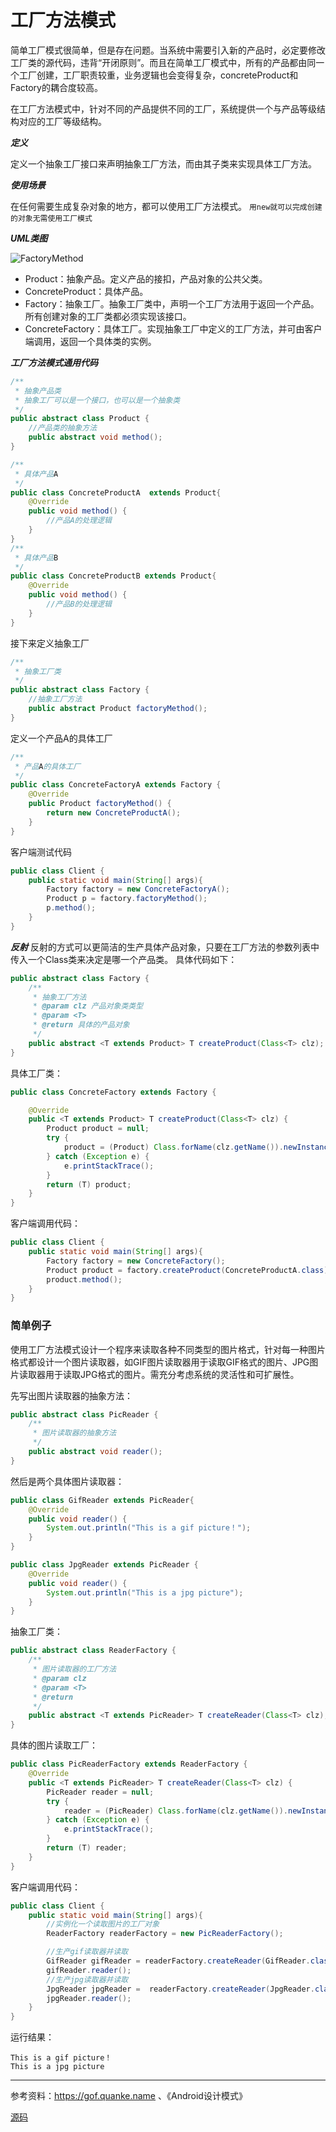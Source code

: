 # 工厂方法模式
简单工厂模式很简单，但是存在问题。当系统中需要引入新的产品时，必定要修改工厂类的源代码，违背“开闭原则”。而且在简单工厂模式中，所有的产品都由同一个工厂创建，工厂职责较重，业务逻辑也会变得复杂，concreteProduct和Factory的耦合度较高。

在工厂方法模式中，针对不同的产品提供不同的工厂，系统提供一个与产品等级结构对应的工厂等级结构。

***定义***

定义一个抽象工厂接口来声明抽象工厂方法，而由其子类来实现具体工厂方法。

***使用场景***

在任何需要生成复杂对象的地方，都可以使用工厂方法模式。
`用new就可以完成创建的对象无需使用工厂模式`

***UML类图***

![FactoryMethod](http://img.blog.csdn.net/20130712101002890?watermark/2/text/aHR0cDovL2Jsb2cuY3Nkbi5uZXQvTG92ZUxpb24=/font/5a6L5L2T/fontsize/400/fill/I0JBQkFCMA==/dissolve/70/gravity/SouthEast)

* Product：抽象产品。定义产品的接扣，产品对象的公共父类。
* ConcreteProduct：具体产品。
* Factory：抽象工厂。抽象工厂类中，声明一个工厂方法用于返回一个产品。所有创建对象的工厂类都必须实现该接口。
* ConcreteFactory：具体工厂。实现抽象工厂中定义的工厂方法，并可由客户端调用，返回一个具体类的实例。

***工厂方法模式通用代码***
```java
/**
 * 抽象产品类 
 * 抽象工厂可以是一个接口，也可以是一个抽象类
 */
public abstract class Product {
    //产品类的抽象方法
    public abstract void method();
}
```
```java
/**
 * 具体产品A 
 */
public class ConcreteProductA  extends Product{
    @Override
    public void method() {
        //产品A的处理逻辑
    }
}
/**
 * 具体产品B
 */
public class ConcreteProductB extends Product{
    @Override
    public void method() {
        //产品B的处理逻辑
    }
}
```
接下来定义抽象工厂
```java
/**
 * 抽象工厂类
 */
public abstract class Factory {
    //抽象工厂方法
    public abstract Product factoryMethod();
}
```
定义一个产品A的具体工厂
```java
/**
 * 产品A的具体工厂
 */
public class ConcreteFactoryA extends Factory {
    @Override
    public Product factoryMethod() {
        return new ConcreteProductA();
    }
}
```
客户端测试代码
```java
public class Client {
    public static void main(String[] args){
        Factory factory = new ConcreteFactoryA();
        Product p = factory.factoryMethod();
        p.method();
    }
}
```
***反射***
反射的方式可以更简洁的生产具体产品对象，只要在工厂方法的参数列表中传入一个Class类来决定是哪一个产品类。
具体代码如下：
```Java
public abstract class Factory {
    /**
     * 抽象工厂方法
     * @param clz 产品对象类类型
     * @param <T> 
     * @return 具体的产品对象
     */
    public abstract <T extends Product> T createProduct(Class<T> clz);
}
```
具体工厂类：
```java
public class ConcreteFactory extends Factory {

    @Override
    public <T extends Product> T createProduct(Class<T> clz) {
        Product product = null;
        try {
            product = (Product) Class.forName(clz.getName()).newInstance();
        } catch (Exception e) {
            e.printStackTrace();
        }
        return (T) product;
    }
}
```
客户端调用代码：
```java
public class Client {
    public static void main(String[] args){
        Factory factory = new ConcreteFactory();
        Product product = factory.createProduct(ConcreteProductA.class);
        product.method();
    }
}
```

### 简单例子

使用工厂方法模式设计一个程序来读取各种不同类型的图片格式，针对每一种图片格式都设计一个图片读取器，如GIF图片读取器用于读取GIF格式的图片、JPG图片读取器用于读取JPG格式的图片。需充分考虑系统的灵活性和可扩展性。

先写出图片读取器的抽象方法：
```java
public abstract class PicReader {
    /**
     * 图片读取器的抽象方法
     */
    public abstract void reader();
}
```
然后是两个具体图片读取器：
```java
public class GifReader extends PicReader{
    @Override
    public void reader() {
        System.out.println("This is a gif picture！");
    }
}

public class JpgReader extends PicReader {
    @Override
    public void reader() {
        System.out.println("This is a jpg picture");
    }
}
```
抽象工厂类：
```java
public abstract class ReaderFactory {
    /**
     * 图片读取器的工厂方法
     * @param clz
     * @param <T>
     * @return
     */
    public abstract <T extends PicReader> T createReader(Class<T> clz);
}
```
具体的图片读取工厂：
```java
public class PicReaderFactory extends ReaderFactory {
    @Override
    public <T extends PicReader> T createReader(Class<T> clz) {
        PicReader reader = null;
        try {
            reader = (PicReader) Class.forName(clz.getName()).newInstance();
        } catch (Exception e) {
            e.printStackTrace();
        }
        return (T) reader;
    }
}
```
客户端调用代码：
```java
public class Client {
    public static void main(String[] args){
        //实例化一个读取图片的工厂对象
        ReaderFactory readerFactory = new PicReaderFactory();

        //生产gif读取器并读取
        GifReader gifReader = readerFactory.createReader(GifReader.class);
        gifReader.reader();
        //生产jpg读取器并读取
        JpgReader jpgReader =  readerFactory.createReader(JpgReader.class);
        jpgReader.reader();
    }
}
```
运行结果：
```
This is a gif picture！
This is a jpg picture
```

---------------------------------------------------------------------
参考资料：https://gof.quanke.name 、《Android设计模式》

[源码](https://github.com/Joki-memeda/MyLearning/edit/master/DesignPattern/Factory%20Method%20Pattern/)
